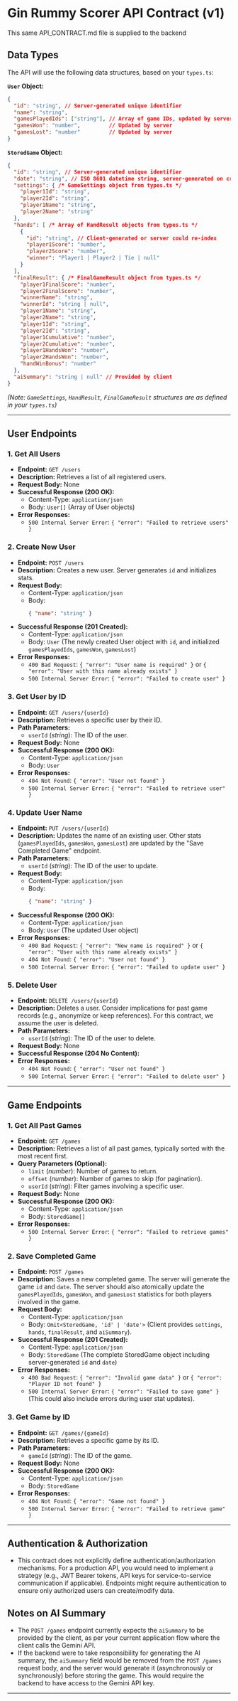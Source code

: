 # Gin Rummy Scorer API Contract (v1)
This same API_CONTRACT.md file is supplied to the backend

## Data Types
The API will use the following data structures, based on your `types.ts`:

**`User` Object:**
```json
{
  "id": "string", // Server-generated unique identifier
  "name": "string",
  "gamesPlayedIds": ["string"], // Array of game IDs, updated by server
  "gamesWon": "number",         // Updated by server
  "gamesLost": "number"         // Updated by server
}
```

**`StoredGame` Object:**
```json
{
  "id": "string", // Server-generated unique identifier
  "date": "string", // ISO 8601 datetime string, server-generated on creation
  "settings": { /* GameSettings object from types.ts */
    "player1Id": "string",
    "player2Id": "string",
    "player1Name": "string",
    "player2Name": "string"
  },
  "hands": [ /* Array of HandResult objects from types.ts */
    {
      "id": "string", // Client-generated or server could re-index
      "player1Score": "number",
      "player2Score": "number",
      "winner": "Player1 | Player2 | Tie | null"
    }
  ],
  "finalResult": { /* FinalGameResult object from types.ts */
    "player1FinalScore": "number",
    "player2FinalScore": "number",
    "winnerName": "string",
    "winnerId": "string | null",
    "player1Name": "string",
    "player2Name": "string",
    "player1Id": "string",
    "player2Id": "string",
    "player1Cumulative": "number",
    "player2Cumulative": "number",
    "player1HandsWon": "number",
    "player2HandsWon": "number",
    "handWinBonus": "number"
  },
  "aiSummary": "string | null" // Provided by client
}
```
*(Note: `GameSettings`, `HandResult`, `FinalGameResult` structures are as defined in your `types.ts`)*

---

## User Endpoints

### 1. Get All Users
*   **Endpoint:** `GET /users`
*   **Description:** Retrieves a list of all registered users.
*   **Request Body:** None
*   **Successful Response (200 OK):**
    *   Content-Type: `application/json`
    *   Body: `User[]` (Array of User objects)
*   **Error Responses:**
    *   `500 Internal Server Error`: `{ "error": "Failed to retrieve users" }`

### 2. Create New User
*   **Endpoint:** `POST /users`
*   **Description:** Creates a new user. Server generates `id` and initializes stats.
*   **Request Body:**
    *   Content-Type: `application/json`
    *   Body:
        ```json
        { "name": "string" }
        ```
*   **Successful Response (201 Created):**
    *   Content-Type: `application/json`
    *   Body: `User` (The newly created User object with `id`, and initialized `gamesPlayedIds`, `gamesWon`, `gamesLost`)
*   **Error Responses:**
    *   `400 Bad Request`: `{ "error": "User name is required" }` or `{ "error": "User with this name already exists" }`
    *   `500 Internal Server Error`: `{ "error": "Failed to create user" }`

### 3. Get User by ID
*   **Endpoint:** `GET /users/{userId}`
*   **Description:** Retrieves a specific user by their ID.
*   **Path Parameters:**
    *   `userId` (*string*): The ID of the user.
*   **Request Body:** None
*   **Successful Response (200 OK):**
    *   Content-Type: `application/json`
    *   Body: `User`
*   **Error Responses:**
    *   `404 Not Found`: `{ "error": "User not found" }`
    *   `500 Internal Server Error`: `{ "error": "Failed to retrieve user" }`

### 4. Update User Name
*   **Endpoint:** `PUT /users/{userId}`
*   **Description:** Updates the name of an existing user. Other stats (`gamesPlayedIds`, `gamesWon`, `gamesLost`) are updated by the "Save Completed Game" endpoint.
*   **Path Parameters:**
    *   `userId` (*string*): The ID of the user to update.
*   **Request Body:**
    *   Content-Type: `application/json`
    *   Body:
        ```json
        { "name": "string" }
        ```
*   **Successful Response (200 OK):**
    *   Content-Type: `application/json`
    *   Body: `User` (The updated User object)
*   **Error Responses:**
    *   `400 Bad Request`: `{ "error": "New name is required" }` or `{ "error": "User with this name already exists" }`
    *   `404 Not Found`: `{ "error": "User not found" }`
    *   `500 Internal Server Error`: `{ "error": "Failed to update user" }`

### 5. Delete User
*   **Endpoint:** `DELETE /users/{userId}`
*   **Description:** Deletes a user. Consider implications for past game records (e.g., anonymize or keep references). For this contract, we assume the user is deleted.
*   **Path Parameters:**
    *   `userId` (*string*): The ID of the user to delete.
*   **Request Body:** None
*   **Successful Response (204 No Content):**
*   **Error Responses:**
    *   `404 Not Found`: `{ "error": "User not found" }`
    *   `500 Internal Server Error`: `{ "error": "Failed to delete user" }`

---

## Game Endpoints

### 1. Get All Past Games
*   **Endpoint:** `GET /games`
*   **Description:** Retrieves a list of all past games, typically sorted with the most recent first.
*   **Query Parameters (Optional):**
    *   `limit` (*number*): Number of games to return.
    *   `offset` (*number*): Number of games to skip (for pagination).
    *   `userId` (*string*): Filter games involving a specific user.
*   **Request Body:** None
*   **Successful Response (200 OK):**
    *   Content-Type: `application/json`
    *   Body: `StoredGame[]`
*   **Error Responses:**
    *   `500 Internal Server Error`: `{ "error": "Failed to retrieve games" }`

### 2. Save Completed Game
*   **Endpoint:** `POST /games`
*   **Description:** Saves a new completed game. The server will generate the game `id` and `date`. The server should also atomically update the `gamesPlayedIds`, `gamesWon`, and `gamesLost` statistics for both players involved in the game.
*   **Request Body:**
    *   Content-Type: `application/json`
    *   Body: `Omit<StoredGame, 'id' | 'date'>` (Client provides `settings`, `hands`, `finalResult`, and `aiSummary`).
*   **Successful Response (201 Created):**
    *   Content-Type: `application/json`
    *   Body: `StoredGame` (The complete StoredGame object including server-generated `id` and `date`)
*   **Error Responses:**
    *   `400 Bad Request`: `{ "error": "Invalid game data" }` or `{ "error": "Player ID not found" }`
    *   `500 Internal Server Error`: `{ "error": "Failed to save game" }` (This could also include errors during user stat updates).

### 3. Get Game by ID
*   **Endpoint:** `GET /games/{gameId}`
*   **Description:** Retrieves a specific game by its ID.
*   **Path Parameters:**
    *   `gameId` (*string*): The ID of the game.
*   **Request Body:** None
*   **Successful Response (200 OK):**
    *   Content-Type: `application/json`
    *   Body: `StoredGame`
*   **Error Responses:**
    *   `404 Not Found`: `{ "error": "Game not found" }`
    *   `500 Internal Server Error`: `{ "error": "Failed to retrieve game" }`

---

## Authentication & Authorization

*   This contract does not explicitly define authentication/authorization mechanisms. For a production API, you would need to implement a strategy (e.g., JWT Bearer tokens, API keys for service-to-service communication if applicable). Endpoints might require authentication to ensure only authorized users can create/modify data.

## Notes on AI Summary
*   The `POST /games` endpoint currently expects the `aiSummary` to be provided by the client, as per your current application flow where the client calls the Gemini API.
*   If the backend were to take responsibility for generating the AI summary, the `aiSummary` field would be removed from the `POST /games` request body, and the server would generate it (asynchronously or synchronously) before storing the game. This would require the backend to have access to the Gemini API key.

---
